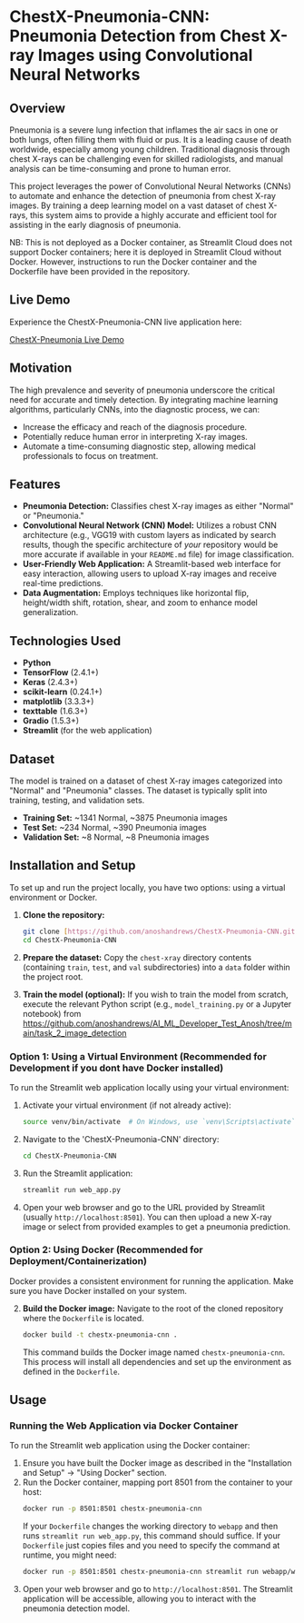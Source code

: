 # ChestX-Pneumonia-CNN: Pneumonia Detection from Chest X-ray Images using Convolutional Neural Networks

## Overview

Pneumonia is a severe lung infection that inflames the air sacs in one or both lungs, often filling them with fluid or pus. It is a leading cause of death worldwide, especially among young children. Traditional diagnosis through chest X-rays can be challenging even for skilled radiologists, and manual analysis can be time-consuming and prone to human error.

This project leverages the power of Convolutional Neural Networks (CNNs) to automate and enhance the detection of pneumonia from chest X-ray images. By training a deep learning model on a vast dataset of chest X-rays, this system aims to provide a highly accurate and efficient tool for assisting in the early diagnosis of pneumonia.

NB: This is not deployed as a Docker container, as Streamlit Cloud does not support Docker containers; here it is deployed in Streamlit Cloud without Docker. However, instructions to run the Docker container and the Dockerfile have been provided in the repository.

## Live Demo

Experience the ChestX-Pneumonia-CNN live application here:

[ChestX-Pneumonia Live Demo](https://chestx-pneumonia.streamlit.app/)

## Motivation

The high prevalence and severity of pneumonia underscore the critical need for accurate and timely detection. By integrating machine learning algorithms, particularly CNNs, into the diagnostic process, we can:
* Increase the efficacy and reach of the diagnosis procedure.
* Potentially reduce human error in interpreting X-ray images.
* Automate a time-consuming diagnostic step, allowing medical professionals to focus on treatment.

## Features

* **Pneumonia Detection:** Classifies chest X-ray images as either "Normal" or "Pneumonia."
* **Convolutional Neural Network (CNN) Model:** Utilizes a robust CNN architecture (e.g., VGG19 with custom layers as indicated by search results, though the specific architecture of *your* repository would be more accurate if available in your `README.md` file) for image classification.
* **User-Friendly Web Application:** A Streamlit-based web interface for easy interaction, allowing users to upload X-ray images and receive real-time predictions.
* **Data Augmentation:** Employs techniques like horizontal flip, height/width shift, rotation, shear, and zoom to enhance model generalization.

## Technologies Used

* **Python**
* **TensorFlow** (2.4.1+)
* **Keras** (2.4.3+)
* **scikit-learn** (0.24.1+)
* **matplotlib** (3.3.3+)
* **texttable** (1.6.3+)
* **Gradio** (1.5.3+)
* **Streamlit** (for the web application)

## Dataset

The model is trained on a dataset of chest X-ray images categorized into "Normal" and "Pneumonia" classes. The dataset is typically split into training, testing, and validation sets.

* **Training Set:** ~1341 Normal, ~3875 Pneumonia images
* **Test Set:** ~234 Normal, ~390 Pneumonia images
* **Validation Set:** ~8 Normal, ~8 Pneumonia images


## Installation and Setup

To set up and run the project locally, you have two options: using a virtual environment or Docker.

1.  **Clone the repository:**
    ```bash
    git clone [https://github.com/anoshandrews/ChestX-Pneumonia-CNN.git](https://github.com/anoshandrews/ChestX-Pneumonia-CNN.git)
    cd ChestX-Pneumonia-CNN
    ```

2.  **Prepare the dataset:**
    Copy the `chest-xray` directory contents (containing `train`, `test`, and `val` subdirectories) into a `data` folder within the project root.

3.  **Train the model (optional):**
    If you wish to train the model from scratch, execute the relevant Python script (e.g., `model_training.py` or a Jupyter notebook) from  https://github.com/anoshandrews/AI_ML_Developer_Test_Anosh/tree/main/task_2_image_detection


### Option 1: Using a Virtual Environment (Recommended for Development if you dont have Docker installed)

To run the Streamlit web application locally using your virtual environment:

1.  Activate your virtual environment (if not already active):
    ```bash
    source venv/bin/activate  # On Windows, use `venv\Scripts\activate`
    ```
2.  Navigate to the 'ChestX-Pneumonia-CNN' directory:
    ```bash
    cd ChestX-Pneumonia-CNN

    ```
3.  Run the Streamlit application:
    ```bash
    streamlit run web_app.py
    ```
4.  Open your web browser and go to the URL provided by Streamlit (usually `http://localhost:8501`). You can then upload a new X-ray image or select from provided examples to get a pneumonia prediction.

### Option 2: Using Docker (Recommended for Deployment/Containerization)

Docker provides a consistent environment for running the application. Make sure you have Docker installed on your system.

2.  **Build the Docker image:**
    Navigate to the root of the cloned repository where the `Dockerfile` is located.
    ```bash
    docker build -t chestx-pneumonia-cnn .
    ```
    This command builds the Docker image named `chestx-pneumonia-cnn`. This process will install all dependencies and set up the environment as defined in the `Dockerfile`.

## Usage

### Running the Web Application via Docker Container

To run the Streamlit web application using the Docker container:

1.  Ensure you have built the Docker image as described in the "Installation and Setup" -> "Using Docker" section.
2.  Run the Docker container, mapping port 8501 from the container to your host:
    ```bash
    docker run -p 8501:8501 chestx-pneumonia-cnn
    ```
    If your `Dockerfile` changes the working directory to `webapp` and then runs `streamlit run web_app.py`, this command should suffice. If your `Dockerfile` just copies files and you need to specify the command at runtime, you might need:
    ```bash
    docker run -p 8501:8501 chestx-pneumonia-cnn streamlit run webapp/web_app.py
    ```
3.  Open your web browser and go to `http://localhost:8501`. The Streamlit application will be accessible, allowing you to interact with the pneumonia detection model.

